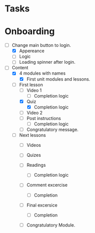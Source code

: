 # Tasks

# Onboarding

- [ ] Change main button to login.
    - [X] Appereance
    - [ ] Logic
    - [ ] Loading spinner after login.

- [ ] Content
    - [X] 4 modules with names
        - [X] First unit modules and lessons.

    - [ ] First lesson
        - [ ] Video 1
            - [ ] Completion logic
        - [X] Quiz
            - [X] Completion logic
        - [ ] Video 2
        - [ ] Post instructions
            - [ ] Completion logic
        - [ ] Congratulatory message.

    - [ ] Next lessons
        - [ ] Videos
        - [ ] Quizes
        - [ ] Readings
            - [ ] Completion logic
        - [ ] Comment excercise
            - [ ] Completion
        - [ ] Final excersice
            - [ ] Completion
        - [ ] Congratulatory Module.
 